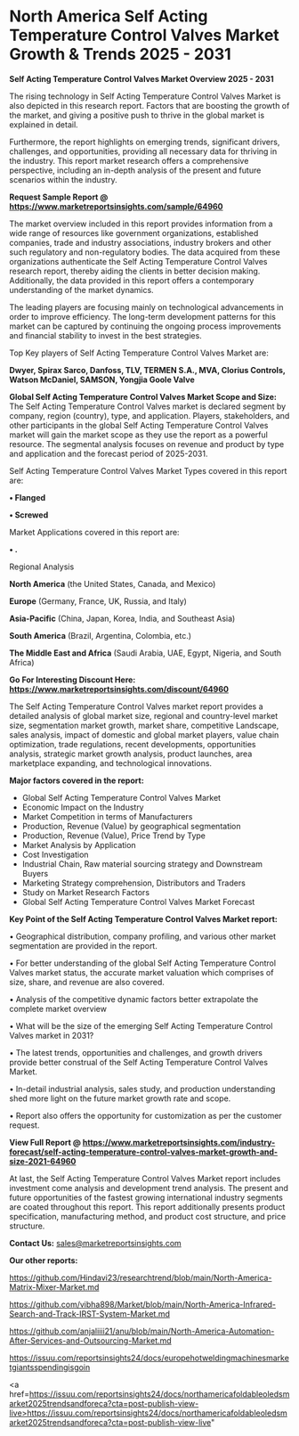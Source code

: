 # North America Self Acting Temperature Control Valves Market Growth & Trends 2025 - 2031

<Strong> Self Acting Temperature Control Valves Market Overview 2025 - 2031</strong>

The rising technology in Self Acting Temperature Control Valves Market is also depicted in this research report. Factors that are boosting the growth of the market, and giving a positive push to thrive in the global market is explained in detail.

Furthermore, the report highlights on emerging trends, significant drivers, challenges, and opportunities, providing all necessary data for thriving in the industry. This report market research offers a comprehensive perspective, including an in-depth analysis of the present and future scenarios within the industry.

<strong>Request Sample Report @ <a href=https://www.marketreportsinsights.com/sample/64960>https://www.marketreportsinsights.com/sample/64960</a></strong>

The market overview included in this report provides information from a wide range of resources like government organizations, established companies, trade and industry associations, industry brokers and other such regulatory and non-regulatory bodies. The data acquired from these organizations authenticate the Self Acting Temperature Control Valves research report, thereby aiding the clients in better decision making. Additionally, the data provided in this report offers a contemporary understanding of the market dynamics.

The leading players are focusing mainly on technological advancements in order to improve efficiency. The long-term development patterns for this market can be captured by continuing the ongoing process improvements and financial stability to invest in the best strategies.

Top Key players of Self Acting Temperature Control Valves Market are:

<strong>Dwyer, Spirax Sarco, Danfoss, TLV, TERMEN S.A., MVA, Clorius Controls, Watson McDaniel, SAMSON, Yongjia Goole Valve</strong>

<strong><b>Global Self Acting Temperature Control Valves Market Scope and Size:</b></strong>
The Self Acting Temperature Control Valves market is declared segment by company, region (country), type, and application. Players, stakeholders, and other participants in the global Self Acting Temperature Control Valves market will gain the market scope as they use the report as a powerful resource. The segmental analysis focuses on revenue and product by type and application and the forecast period of 2025-2031.

Self Acting Temperature Control Valves Market Types covered in this report are:

<strong>• Flanged

• Screwed</strong>

Market Applications covered in this report are:

<strong>• .</strong> 

Regional Analysis

<strong>North America</strong> (the United States, Canada, and Mexico)

<strong>Europe</strong> (Germany, France, UK, Russia, and Italy)

<strong>Asia-Pacific</strong> (China, Japan, Korea, India, and Southeast Asia)

<strong>South America</strong> (Brazil, Argentina, Colombia, etc.)

<strong>The Middle East and Africa</strong> (Saudi Arabia, UAE, Egypt, Nigeria, and South Africa)

<strong>Go For Interesting Discount Here: <a href=https://www.marketreportsinsights.com/discount/64960>https://www.marketreportsinsights.com/discount/64960</a></strong>

The Self Acting Temperature Control Valves market report provides a detailed analysis of global market size, regional and country-level market size, segmentation market growth, market share, competitive Landscape, sales analysis, impact of domestic and global market players, value chain optimization, trade regulations, recent developments, opportunities analysis, strategic market growth analysis, product launches, area marketplace expanding, and technological innovations.

<strong><b>Major factors covered in the report:</b></strong>
<ul>
  <li>Global Self Acting Temperature Control Valves Market </li>
  <li>Economic Impact on the Industry</li>
  <li>Market Competition in terms of Manufacturers</li>
  <li>Production, Revenue (Value) by geographical segmentation</li>
  <li>Production, Revenue (Value), Price Trend by Type</li>
  <li>Market Analysis by Application</li>
  <li>Cost Investigation</li>
  <li>Industrial Chain, Raw material sourcing strategy and Downstream Buyers</li>
  <li>Marketing Strategy comprehension, Distributors and Traders</li>
  <li>Study on Market Research Factors</li>
  <li>Global Self Acting Temperature Control Valves Market Forecast</li>
</ul>

<strong><b>Key Point of the Self Acting Temperature Control Valves Market report:</b></strong>

• Geographical distribution, company profiling, and various other market segmentation are provided in the report.

• For better understanding of the global Self Acting Temperature Control Valves market status, the accurate market valuation which comprises of size, share, and revenue are also covered.

• Analysis of the competitive dynamic factors better extrapolate the complete market overview

• What will be the size of the emerging Self Acting Temperature Control Valves market in 2031?

• The latest trends, opportunities and challenges, and growth drivers provide better construal of the Self Acting Temperature Control Valves Market.

• In-detail industrial analysis, sales study, and production understanding shed more light on the future market growth rate and scope.

• Report also offers the opportunity for customization as per the customer request.

<strong><b>View Full Report @ <a href=https://www.marketreportsinsights.com/industry-forecast/self-acting-temperature-control-valves-market-growth-and-size-2021-64960>https://www.marketreportsinsights.com/industry-forecast/self-acting-temperature-control-valves-market-growth-and-size-2021-64960</a></b></strong>


At last, the Self Acting Temperature Control Valves Market report includes investment come analysis and development trend analysis. The present and future opportunities of the fastest growing international industry segments are coated throughout this report. This report additionally presents product specification, manufacturing method, and product cost structure, and price structure.

<strong>Contact Us:</strong>
sales@marketreportsinsights.com

<strong>Our other reports:</strong>

<a href=https://github.com/Hindavi23/researchtrend/blob/main/North-America-Matrix-Mixer-Market.md>https://github.com/Hindavi23/researchtrend/blob/main/North-America-Matrix-Mixer-Market.md</a>

<a href=https://github.com/vibha898/Market/blob/main/North-America-Infrared-Search-and-Track-IRST-System-Market.md>https://github.com/vibha898/Market/blob/main/North-America-Infrared-Search-and-Track-IRST-System-Market.md</a>

<a href=https://github.com/anjaliiii21/anu/blob/main/North-America-Automation-After-Services-and-Outsourcing-Market.md>https://github.com/anjaliiii21/anu/blob/main/North-America-Automation-After-Services-and-Outsourcing-Market.md</a>

<a href=https://issuu.com/reportsinsights24/docs/europehotweldingmachinesmarketgiantsspendingisgoin>https://issuu.com/reportsinsights24/docs/europehotweldingmachinesmarketgiantsspendingisgoin</a>

<a href=https://issuu.com/reportsinsights24/docs/northamericafoldableoledsmarket2025trendsandforeca?cta=post-publish-view-live>https://issuu.com/reportsinsights24/docs/northamericafoldableoledsmarket2025trendsandforeca?cta=post-publish-view-live</a>"
